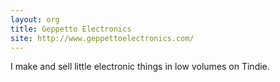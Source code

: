 ```yaml
---
layout: org
title: Geppetto Electronics
site: http://www.geppettoelectronics.com/
---
```

I make and sell little electronic things in low volumes on Tindie.

